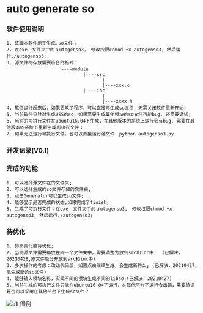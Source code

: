 # auto generate so

### 软件使用说明
    1. 该脚本软件用于生成.so文件；
    2. 在exe　文件夹中的ａutogenso3,　修改权限chmod +x autogenso3, 然后运行./autogenso3;
    3. 源文件的存放需要符合的格式：
                        ----module　
                                |----src
                                       |
                                       |----xxx.c
                                |----inc
                                       |
                                       |----xxxx.h
    4. 软件运行起来后，如果更改了程序，可以直接再生成so文件，无需关闭软件重新开始; 
    5. 当前软件只针对生成USS的so，如果需要生成其他模块的so文件可能bug, 还需要调试;
    6. 当前的可执行文件在ubuntu16.04下生成，在其他版本的系统上运行会有bug, 需要在其他版本的系统下重新生成可执行文件；
    7. 如果无法运行可执行文件，也可以直接运行源文件　python autogenso3.py


### 开发记录(V0.1)  
### 完成的功能    
    1. 可以选择源文件在的文件夹;    
    2. 可以选择生成的so文件存储的文件夹;    
    3. 点击Generator可以生成so文件;  
    4. 能够显示是否完成的状态,如果完成了finish; 
    5. 生成了可执行文件：在exe　文件夹中的ａutogenso3,　修改权限chmod +x autogenso3, 然后运行./autogenso3;


### 待优化  
    1. 界面美化度待优化;  
    2. 当前源文件需要都放在同一个文件夹中，需要调整为放到src和inc中;  (已解决，20210428,原文件能分开放到src和inc中)
    3. 多次操作的考虑：改动代码后，如果点击继续生成，会生成新的么; (已解决，20210427, 能生成新的so文件)
    4. 能够输入模块名称，实现不同的模块生成不同的libso;(已解决，20210427)
    5. 当前生成的可执行文件只能在ubuntu16.04下运行，在其他平台下运行会出错，需要验证是否可以采用在其他平台下生成so文件？


![alt 图例]("https://github.com/shawn-xsj/AutoGenerateSo/tree/main/img/result.png")
<!-- ![插入本地图片]("/home/saic/xsj/AutoSo/AutoSo2/AutoGenerateSo/img/result.png") -->
<!-- ![插入图片测试]("http://pic.downcc.com/upload/2015-9/2015923174024.png") -->



